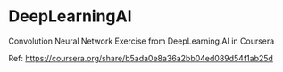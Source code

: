 # DeepLearningAI

Convolution Neural Network Exercise from DeepLearning.AI in Coursera

Ref:  https://coursera.org/share/b5ada0e8a36a2bb04ed089d54f1ab25d
